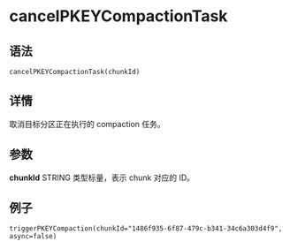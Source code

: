# cancelPKEYCompactionTask

## 语法

`cancelPKEYCompactionTask(chunkId)`

## 详情

取消目标分区正在执行的 compaction 任务。

## 参数

**chunkId** STRING 类型标量，表示 chunk 对应的 ID。

## 例子

```
triggerPKEYCompaction(chunkId="1486f935-6f87-479c-b341-34c6a303d4f9", async=false)
```

